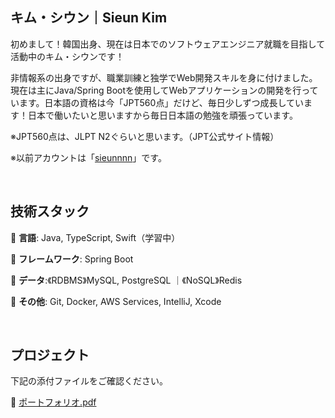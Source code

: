 ## キム・シウン｜Sieun Kim
初めまして！韓国出身、現在は日本でのソフトウェアエンジニア就職を目指して活動中のキム・シウンです！

非情報系の出身ですが、職業訓練と独学でWeb開発スキルを身に付けました。現在は主にJava/Spring Bootを使用してWebアプリケーションの開発を行っています。日本語の資格は今「JPT560点」だけど、毎日少しずつ成長しています！日本で働いたいと思いますから毎日日本語の勉強を頑張っています。

※JPT560点は、JLPT N2ぐらいと思います。（JPT公式サイト情報）

※以前アカウントは「[sieunnnn](https://github.com/sieunnnn)」です。

<br>

## 技術スタック
🔵 **言語**: Java, TypeScript, Swift（学習中）

🔵 **フレームワーク**: Spring Boot

🔵 **データ**:《RDBMS》MySQL, PostgreSQL ｜《NoSQL》Redis

🔵 **その他**: Git, Docker, AWS Services, IntelliJ, Xcode

<br>


## プロジェクト

下記の添付ファイルをご確認ください。

📑 [ポートフォリオ.pdf](https://github.com/user-attachments/files/20054618/default.pdf)
